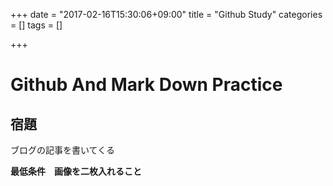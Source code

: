 +++
date = "2017-02-16T15:30:06+09:00"
title = "Github Study"
categories = []
tags = []

+++
# Github And Mark Down Practice
## 宿題
ブログの記事を書いてくる

**最低条件　画像を二枚入れること**
